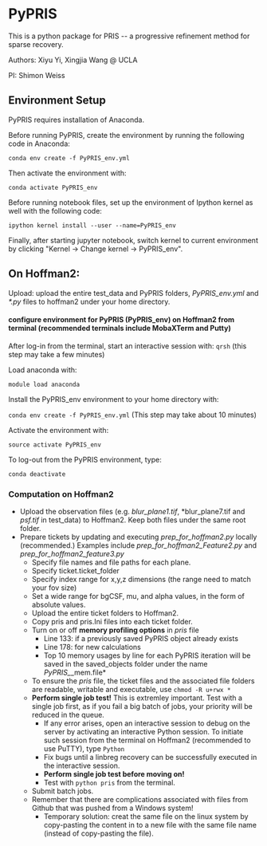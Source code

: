 # PyPRIS
This is a python package for PRIS -- a progressive refinement method for sparse recovery.

Authors: Xiyu Yi, Xingjia Wang @ UCLA

PI: Shimon Weiss

## Environment Setup

PyPRIS requires installation of Anaconda.

Before running PyPRIS, create the environment by running the following code in Anaconda:

`conda env create -f PyPRIS_env.yml`

Then activate the environment with:

`conda activate PyPRIS_env`

Before running notebook files, set up the environment of Ipython kernel as well with the following code:

`ipython kernel install --user --name=PyPRIS_env`

Finally, after starting jupyter notebook, switch kernel to current environment by clicking "Kernel -> Change kernel -> PyPRIS_env".

## On Hoffman2:
Upload: upload the entire test_data and PyPRIS folders, *PyPRIS_env.yml* and *\*.py* files to hoffman2 under your home directory.

#### configure environment for PyPRIS (PyPRIS_env) on Hoffman2 from terminal (recommended terminals include MobaXTerm and Putty) 
After log-in from the terminal, start an interactive session with: `qrsh` (this step may take a few minutes)

Load anaconda with:

`module load anaconda`

Install the PyPRIS_env environment to your home directory with:

`conda env create -f PyPRIS_env.yml` (This step may take about 10 minutes)

Activate the environment with:

`source activate PyPRIS_env`

To log-out from the PyPRIS environment, type: 

`conda deactivate`

### Computation on Hoffman2
* Upload the observation files (e.g. *blur_plane1.tif*, *blur_plane7.tif and *psf.tif* in test_data) to Hoffman2. Keep both files under the same root folder. 
* Prepare tickets by updating and executing *prep_for_hoffman2.py* locally (recommended.)
Examples include *prep_for_hoffman2_Feature2.py* and *prep_for_hoffman2_feature3.py*
  * Specify file names and file paths for each plane.
  * Specify ticket.ticket_folder
  * Specify index range for x,y,z dimensions (the range need to match your fov size)
  * Set a wide range for bgCSF, mu, and alpha values, in the form of absolute values.
  * Upload the entire ticket folders to Hoffman2.
  * Copy pris and pris.Ini files into each ticket folder.
  * Turn on or off **memory profiling options** in *pris* file 
      * Line 133: if a previously saved PyPRIS object already exists 
      * Line 178: for new calculations
      * Top 10 memory usages by line for each PyPRIS iteration will be saved in the saved_objects folder under the name *PyPRIS_*_mem.file*
  * To ensure the *pris* file, the ticket files and the associated file folders are readable, writable and executable, use `chmod -R u+rwx * `
  * **Perform single job test!** This is extremley important. Test with a single job first, as if you fail a big batch of jobs, your priority will be reduced in the queue.
      * If any error arises, open an interactive session to debug on the server by activating an interactive Python session. To initiate such session from the terminal on Hoffman2 (recommended to use PuTTY), type `Python`
      * Fix bugs until a linbreg recovery can be successfully executed in the interactive session.
      * **Perform single job test before moving on!**
      * Test with `python pris` from the terminal.
  * Submit batch jobs.
  * Remember that there are complications associated with files from Github that was pushed from a Windows system!
      * Temporary solution: creat the same file on the linux system by copy-pasting the content in to a new file with the same file name (instead of copy-pasting the file).
